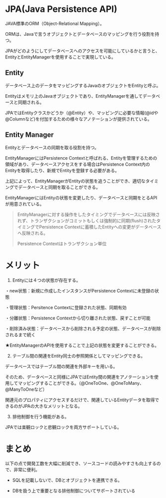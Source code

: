 # JPA(Java Persistence API)
JAVA標準のORM（Object-Relational Mapping）。

ORMは、Javaで言うオブジェクトとデータベースのマッピングを行う役割を持つ。

JPAがどのようにしてデータベースへのアクセスを可能にしているかと言うと、EntityとEntityManagerを使用することで実現している。

## Entity
データベース上のデータをマッピングするJavaのオブジェクトをEntityと呼ぶ。

Entityはメモリ上のJavaオブジェクトであり、EntityManagerを通してデータベースと同期される。

JPAではEntityクラスかどうか（@Entity）や、マッピングに必要な情報(@idや@Columnなど)を付加するための様々なアノテーションが提供されている。

## Entity Manager
Entityとデータベースの同期を取る役割を持つ。

EntityManagerにはPersistence Contextと呼ばれる、Entityを管理するための領域があり、データベースアクセスをする場合はPersistence Context内のEntityを取得したり、新規でEntityを登録する必要がある。

上記によって、EntityManagerがEntityの状態を追うことができ、適切なタイミングでデータベースと同期を取ることができる。

EntityManagerにはEntityの状態を変更したり、データベースと同期をとるAPIが用意されている。

> EntityManagerに対する操作をしたタイミングでデータベースには反映されず、トランザクションがコミットもしくは強制的に同期(flush)されたタイミングでPersistence Contextに蓄積したEntityへの変更がデータベースへ反映される。
>
> Persistence Contextはトランザクション単位

# メリット
1. Entityには４つの状態が存在する。

・new状態：新規に作成したインスタンスがPersistence Contextに未登録の状態

・管理状態：Persitence Contextに登録された状態、同期有効

・分離状態：Persistence Contextから切り離された状態、戻すことが可能

・削除済み状態：データベースから削除される予定の状態、データベースが削除されるまで続く

★EntityManagerのAPIを使用することで上記の状態を変更することができる。

2.  テーブル間の関連をEntity同士の参照関係としてマッピングできる。

データベースではテーブル間の関連を外部キーを用いる。

そのため、データベースと同様にJPAではEntity間の関連をアノテーションを使用してマッピングすることができる。（@OneToOne、@OneToMany、@ManyToOneなど）

関連元のプロパティにアクセスするだけで、関連しているEntityデータを取得できるのがJPAの大きなメリットとなる。

3. 排他制御を行う機能がある。

JPAでは楽観ロックと悲観ロックを両方サポートしている。

# まとめ
以下の点で開発工数を大幅に削減でき、ソースコードの読みやすさも向上するので、非常に便利。

* SQLを記載しないで、DBとオブジェクトを連携できる。

* DBを扱う上で重要となる排他制御についてサポートされている

